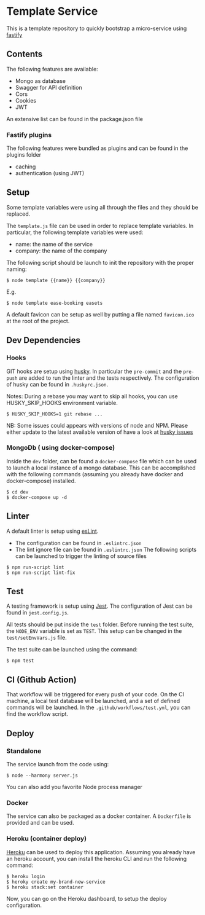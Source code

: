 # Template Service

This is a template repository to quickly bootstrap a micro-service using [fastify](https://www.fastify.io)

## Contents
The following features are available:
- Mongo as database
- Swagger for API definition
- Cors
- Cookies
- JWT  

An extensive list can be found in the package.json file

### Fastify plugins

The following features were bundled as plugins and can be found in the plugins folder
- caching
- authentication (using JWT)

## Setup
Some template variables were using all through the files and they should be replaced.

The `template.js` file can be used in order to replace template variables.
In particular, the following template variables were used: 
- name: the name of the service
- company: the name of the company

The following script should be launch to init the repository with the proper naming:
```
$ node template {{name}} {{company}} 
```
E.g. 
```
$ node template ease-booking easets
```

A default favicon can be setup as well by putting a file named `favicon.ico` at the root of the project.

## Dev Dependencies

### Hooks

GIT hooks are setup using [husky](https://github.com/typicode/husky).
In particular the `pre-commit` and the `pre-push` are added to run the linter and the tests respectively.
The configuration of husky can be found in `.huskyrc.json`.

Notes: During a rebase you may want to skip all hooks, you can use HUSKY_SKIP_HOOKS environment variable.
```
$ HUSKY_SKIP_HOOKS=1 git rebase ...
```

NB: Some issues could appears with versions of node and NPM.
Please either update to the latest available version of have a look at [husky issues](https://github.com/typicode/husky/issues)

### MongoDb ( using docker-compose)

Inside the `dev` folder, can be found a `docker-compose` 
file which can be used to launch a local instance of a mongo database.
This can be accomplished with the following commands (assuming you already have docker and docker-compose) installed.
```
$ cd dev
$ docker-compose up -d
``` 

## Linter
A default linter is setup using [esLint](https://eslint.org).
 - The configuration can be found in `.eslintrc.json`
 - The lint ignore file can be found in `.eslintrc.json`
 The following scripts can be launched to trigger the linting of source files
```
$ npm run-script lint
$ npm run-script lint-fix
``` 

## Test
A testing framework is setup using [Jest](http://jestjs.io).
The configuration of Jest can be found in `jest.config.js`.

All tests should be put inside the `test` folder.
Before running the test suite, the `NODE_ENV` variable is set as `TEST`.
This setup can be changed in the `test/setEnvVars.js` file.

The test suite can be launched using the command:
```
$ npm test
``` 

## CI (Github Action)
That workflow will be triggered for every push of your code. On the CI machine, a local test database will be launched, and a set of defined commands will be launched.
In the `.github/workflows/test.yml`, you can find the workflow script.


## Deploy 

### Standalone

The service launch from the code using:
```
$ node --harmony server.js
``` 
You can also add you favorite Node process manager

### Docker

The service can also be packaged as a docker container.
A `Dockerfile` is provided and can be used.

### Heroku (container deploy)

[Heroku](https://www.heroku.com) can be used to deploy this application.
Assuming you already have an heroku account, you can install the heroku CLI and run the following command:
``` 
$ heroku login
$ heroky create my-brand-new-service
$ heroku stack:set container
``` 
Now, you can go on the Heroku dashboard, to setup the deploy configuration.
